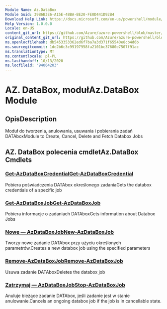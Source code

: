 ```yaml
---
Module Name: Az.DataBox
Module Guid: 39B6B3E6-A15E-48BA-BE20-FE0D441D92B4
Download Help Link: https://docs.microsoft.com/en-us/powershell/module/az.databox
Help Version: 1.0.0.0
Locale: en-US
content_git_url: https://github.com/Azure/azure-powershell/blob/master/src/DataBox/DataBox/help/Az.DataBox.md
original_content_git_url: https://github.com/Azure/azure-powershell/blob/master/src/DataBox/DataBox/help/Az.DataBox.md
ms.openlocfilehash: db5453353362ed6f7ba7a3d371f65540e8cb4d6b
ms.sourcegitcommit: 1de2b6c3c99197958fa2101bc37680e7507f91ac
ms.translationtype: MT
ms.contentlocale: pl-PL
ms.lasthandoff: 10/13/2020
ms.locfileid: "94064203"
---
```

# <span data-ttu-id="01d13-101">AZ. DataBox, moduł</span><span class="sxs-lookup"><span data-stu-id="01d13-101">Az.DataBox Module</span></span>
## <span data-ttu-id="01d13-102">Opis</span><span class="sxs-lookup"><span data-stu-id="01d13-102">Description</span></span>
<span data-ttu-id="01d13-103">Moduł do tworzenia, anulowania, usuwania i pobierania zadań DATAbox</span><span class="sxs-lookup"><span data-stu-id="01d13-103">Module to Create, Cancel, Delete and Fetch Databox Jobs</span></span>

## <span data-ttu-id="01d13-104">AZ. DataBox polecenia cmdlet</span><span class="sxs-lookup"><span data-stu-id="01d13-104">Az.DataBox Cmdlets</span></span>
### [<span data-ttu-id="01d13-105">Get-AzDataBoxCredential</span><span class="sxs-lookup"><span data-stu-id="01d13-105">Get-AzDataBoxCredential</span></span>](Get-AzDataBoxCredential.md)
<span data-ttu-id="01d13-106">Pobiera poświadczenia DATAbox określonego zadania</span><span class="sxs-lookup"><span data-stu-id="01d13-106">Gets the databox credentials of a specific job</span></span>

### [<span data-ttu-id="01d13-107">Get-AzDataBoxJob</span><span class="sxs-lookup"><span data-stu-id="01d13-107">Get-AzDataBoxJob</span></span>](Get-AzDataBoxJob.md)
<span data-ttu-id="01d13-108">Pobiera informacje o zadaniach DATAbox</span><span class="sxs-lookup"><span data-stu-id="01d13-108">Gets information about Databox Jobs</span></span>

### [<span data-ttu-id="01d13-109">Nowe — AzDataBoxJob</span><span class="sxs-lookup"><span data-stu-id="01d13-109">New-AzDataBoxJob</span></span>](New-AzDataBoxJob.md)
<span data-ttu-id="01d13-110">Tworzy nowe zadanie DATAbox przy użyciu określonych parametrów.</span><span class="sxs-lookup"><span data-stu-id="01d13-110">Creates a new databox job using the specified parameters</span></span>

### [<span data-ttu-id="01d13-111">Remove-AzDataBoxJob</span><span class="sxs-lookup"><span data-stu-id="01d13-111">Remove-AzDataBoxJob</span></span>](Remove-AzDataBoxJob.md)
<span data-ttu-id="01d13-112">Usuwa zadanie DATAbox</span><span class="sxs-lookup"><span data-stu-id="01d13-112">Deletes the databox job</span></span>

### [<span data-ttu-id="01d13-113">Zatrzymaj — AzDataBoxJob</span><span class="sxs-lookup"><span data-stu-id="01d13-113">Stop-AzDataBoxJob</span></span>](Stop-AzDataBoxJob.md)
<span data-ttu-id="01d13-114">Anuluje bieżące zadanie DATAbox, jeśli zadanie jest w stanie anulowanie.</span><span class="sxs-lookup"><span data-stu-id="01d13-114">Cancels an ongoing databox job if the job is in cancellable state.</span></span>

